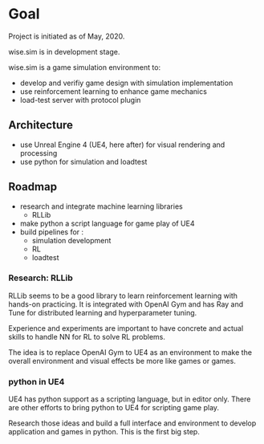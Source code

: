 # Goal 

Project is initiated as of May, 2020. 

wise.sim is in development stage.

wise.sim is a game simulation environment to: 
* develop and verifiy game design with simulation implementation 
* use reinforcement learning to enhance game mechanics 
* load-test server with protocol plugin 


## Architecture 

* use Unreal Engine 4 (UE4, here after) for visual rendering and processing
* use python for simulation and loadtest 


## Roadmap 

* research and integrate machine learning libraries 
  * RLLib 
* make python a script language for game play of UE4 
* build pipelines for :
  * simulation development 
  * RL 
  * loadtest


### Research: RLLib 

RLLib seems to be a good library to learn reinforcement learning with hands-on practicing. 
It is integrated with OpenAI Gym and has Ray and Tune for distributed learning and hyperparameter tuning. 

Experience and experiments are important to have concrete and actual skills to handle NN for RL to solve RL problems. 

The idea is to replace OpenAI Gym to UE4 as an environment to make the overall environment and visual effects be more like games or games. 

### python in UE4 

UE4 has python support as a scripting language, but in editor only. There are other efforts to bring python to UE4 for scripting game play. 

Research those ideas and build a full interface and environment to develop application and games in python. This is the first big step. 


